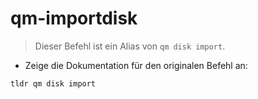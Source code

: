 # qm-importdisk

> Dieser Befehl ist ein Alias von `qm disk import`.

- Zeige die Dokumentation für den originalen Befehl an:

`tldr qm disk import`
